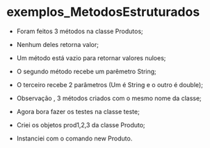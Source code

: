 # exemplos_MetodosEstruturados
* Foram feitos 3 métodos na classe Produtos;
* Nenhum deles retorna valor;
* Um método está vazio para retornar valores nuloes;
* O segundo método recebe um parêmetro  String;
* O  terceiro recebe 2 parâmetros  (Um é String e o outro é double);
* Observação , 3 métodos criados com o mesmo nome da classe;

* Agora bora fazer os testes na classe teste;
* Criei  os objetos prod1,2,3 da classe Produto;
* Instanciei com o comando new Produto.

